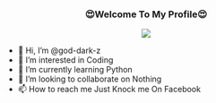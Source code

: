 <!-- markdownlint-disable MD033 MD041 -->
<p align="center">
  <h3 align="center">😍Welcome To My Profile😍</h3>
</p>

<p align="center">
  <img src="https://readme-typing-svg.demolab.com/?lines=Hello+I'm+Dark+Z!;Dark+Z+is+Not+A+Name+Bro!;Dark+Z+Is+A+Brand😎!;Thank+Everyone😘;+Love+You+All+My+Follower's!&font=Fira%20Code&center=true&width=380&height=50&duration=4000&pause=1000">
</p> 



- 👋 Hi, I’m @god-dark-z
- 👀 I’m interested in Coding
- 🌱 I’m currently learning Python
- 💞️ I’m looking to collaborate on Nothing
- 📫 How to reach me Just Knock me On Facebook
